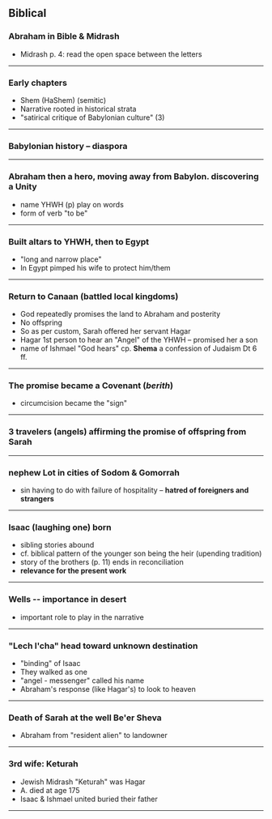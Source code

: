 
## Biblical<a id="orgheadline22"></a>

### Abraham in Bible & Midrash<a id="orgheadline2"></a>

- Midrash p. 4: read the open space between the letters<a id="orgheadline1"></a>

--- 

### Early chapters<a id="orgheadline3"></a>

- Shem (HaShem) (semitic)<a id="orgheadline4"></a>
-  Narrative rooted in historical strata<a id="orgheadline5"></a>
- "satirical critique of Babylonian culture" (3)<a id="orgheadline7"></a>

---


### Babylonian history &#x2013; diaspora<a id="orgheadline6"></a>

---

### Abraham then a hero, moving away from Babylon. discovering a **Unity**<a id="orgheadline8"></a>

-   name YHWH (p) play on words
-   form of verb "to be"

---

### Built altars to YHWH, then to Egypt<a id="orgheadline9"></a>

-   "long and narrow place"
-  In Egypt pimped his wife to protect him/them<a id="orgheadline10"></a>

---

### Return to Canaan (battled local kingdoms)<a id="orgheadline11"></a>

- God repeatedly promises the land to Abraham and posterity<a id="orgheadline12"></a>
- No offspring<a id="orgheadline13"></a>
-   So as per custom, Sarah offered her servant Hagar
-   Hagar 1st person to hear an "Angel" of the YHWH &#x2013; promised her a son
-   name of Ishmael "God hears" cp. **Shema** a confession of Judaism Dt 6 ff.

---


### The promise became a **Covenant** (*berith*)<a id="orgheadline14"></a>

-   circumcision became the "sign"

--- 

### 3 travelers (angels) affirming the promise of offspring from Sarah<a id="orgheadline15"></a>

---

### nephew Lot in cities of Sodom & Gomorrah<a id="orgheadline16"></a>

-   sin having to do with failure of hospitality &#x2013; **hatred of foreigners and strangers**

---

### Isaac (laughing one) born<a id="orgheadline17"></a>

-   sibling stories abound
-   cf. biblical pattern of the younger son being the heir (upending tradition)
-   story of the brothers (p. 11) ends in reconciliation
-   **relevance for the present work**

---

### Wells -- importance in desert<a id="orgheadline18"></a>

-   important role to play in the narrative

---

### "Lech l'cha" head toward unknown destination<a id="orgheadline19"></a>

-   "binding" of Isaac
-   They walked as one
-   "angel - messenger" called his name
-   Abraham's response (like Hagar's) to look to heaven

---

### Death of Sarah at the well Be'er Sheva<a id="orgheadline20"></a>

-   Abraham from "resident alien" to landowner

---

### 3rd wife: Keturah<a id="orgheadline21"></a>

-   Jewish Midrash "Keturah" was Hagar
-   A. died at age 175
-   Isaac & Ishmael united buried their father

---
